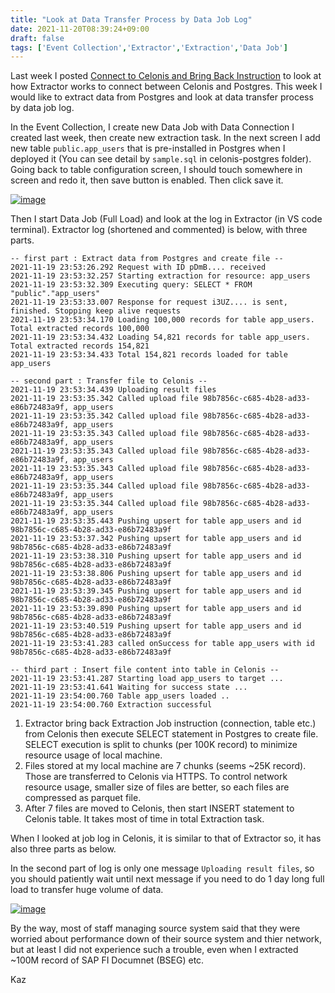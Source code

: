```yaml
---
title: "Look at Data Transfer Process by Data Job Log"
date: 2021-11-20T08:39:24+09:00
draft: false
tags: ['Event Collection','Extractor','Extraction','Data Job']
---
```


Last week I posted [Connect to Celonis and Bring Back Instruction](../2021-11-13-connect-to-celonis-and-bring-back-instruction) to look at how Extractor works to connect between Celonis and Postgres. This week I would like to extract data from Postgres and look at data transfer process by data job log.

In the Event Collection, I create new Data Job with Data Connection I created last week, then create new extraction task. In the next screen I add new table `public.app_users` that is pre-installed in Postgres when I deployed it (You can see detail by `sample.sql` in celonis-postgres folder). Going back to table configuration screen, I should touch somewhere in screen and redo it, then save button is enabled. Then click save it.

[![image](https://user-images.githubusercontent.com/67397583/142714726-6d35f478-a2d8-4c5f-8004-07b33dabbafa.png)](https://user-images.githubusercontent.com/67397583/142714726-6d35f478-a2d8-4c5f-8004-07b33dabbafa.png)


Then I start Data Job (Full Load) and look at the log in Extractor (in VS code terminal). Extractor log (shortened and commented) is below, with three parts.

```
-- first part : Extract data from Postgres and create file --
2021-11-19 23:53:26.292 Request with ID pDmB.... received  
2021-11-19 23:53:32.257 Starting extraction for resource: app_users  
2021-11-19 23:53:32.309 Executing query: SELECT * FROM "public"."app_users"  
2021-11-19 23:53:33.007 Response for request i3UZ.... is sent, finished. Stopping keep alive requests  
2021-11-19 23:53:34.170 Loading 100,000 records for table app_users. Total extracted records 100,000  
2021-11-19 23:53:34.432 Loading 54,821 records for table app_users. Total extracted records 154,821  
2021-11-19 23:53:34.433 Total 154,821 records loaded for table app_users  

-- second part : Transfer file to Celonis --
2021-11-19 23:53:34.439 Uploading result files  
2021-11-19 23:53:35.342 Called upload file 98b7856c-c685-4b28-ad33-e86b72483a9f, app_users  
2021-11-19 23:53:35.342 Called upload file 98b7856c-c685-4b28-ad33-e86b72483a9f, app_users  
2021-11-19 23:53:35.343 Called upload file 98b7856c-c685-4b28-ad33-e86b72483a9f, app_users  
2021-11-19 23:53:35.343 Called upload file 98b7856c-c685-4b28-ad33-e86b72483a9f, app_users  
2021-11-19 23:53:35.343 Called upload file 98b7856c-c685-4b28-ad33-e86b72483a9f, app_users  
2021-11-19 23:53:35.344 Called upload file 98b7856c-c685-4b28-ad33-e86b72483a9f, app_users  
2021-11-19 23:53:35.344 Called upload file 98b7856c-c685-4b28-ad33-e86b72483a9f, app_users  
2021-11-19 23:53:35.443 Pushing upsert for table app_users and id 98b7856c-c685-4b28-ad33-e86b72483a9f  
2021-11-19 23:53:37.342 Pushing upsert for table app_users and id 98b7856c-c685-4b28-ad33-e86b72483a9f  
2021-11-19 23:53:38.310 Pushing upsert for table app_users and id 98b7856c-c685-4b28-ad33-e86b72483a9f  
2021-11-19 23:53:38.806 Pushing upsert for table app_users and id 98b7856c-c685-4b28-ad33-e86b72483a9f  
2021-11-19 23:53:39.345 Pushing upsert for table app_users and id 98b7856c-c685-4b28-ad33-e86b72483a9f  
2021-11-19 23:53:39.890 Pushing upsert for table app_users and id 98b7856c-c685-4b28-ad33-e86b72483a9f  
2021-11-19 23:53:40.519 Pushing upsert for table app_users and id 98b7856c-c685-4b28-ad33-e86b72483a9f  
2021-11-19 23:53:41.283 called onSuccess for table app_users with id 98b7856c-c685-4b28-ad33-e86b72483a9f  

-- third part : Insert file content into table in Celonis --
2021-11-19 23:53:41.287 Starting load app_users to target ...  
2021-11-19 23:53:41.641 Waiting for success state ...  
2021-11-19 23:54:00.760 Table app_users loaded ..  
2021-11-19 23:54:00.760 Extraction successful  
```

1. Extractor bring back Extraction Job instruction (connection, table etc.) from Celonis then execute SELECT statement in Postgres to create file. SELECT execution is split to chunks (per 100K record) to minimize resource usage of local machine. 
1. Files stored at my local machine are 7 chunks (seems ~25K record). Those are transferred to Celonis via HTTPS. To control network resource usage, smaller size of files are better, so each files are compressed as parquet file.
1. After 7 files are moved to Celonis, then start INSERT statement to Celonis table. It takes most of time in total Extraction task.

When I looked at job log in Celonis, it is similar to that of Extractor so, it has also three parts as below.

In the second part of log is only one message `Uploading result files`, so you should patiently wait until next message if you need to do 1 day long full load to transfer huge volume of data.

[![image](https://user-images.githubusercontent.com/67397583/142714091-f1e3a6c6-5c99-4bb2-97a0-7220f24c931e.png)](https://user-images.githubusercontent.com/67397583/142714091-f1e3a6c6-5c99-4bb2-97a0-7220f24c931e.png)

By the way, most of staff managing source system said that they were worried about performance down of their source system and thier network, but at least I did not experience such a trouble, even when I extracted ~100M record of SAP FI Documnet (BSEG) etc. 

Kaz 
